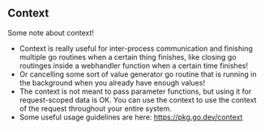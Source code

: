 ## Context
Some note about context!
- Context is really useful for inter-process communication and finishing multiple go routines when a certain thing finishes, like closing go routinges inside a webhandler function when a certain time finishes!
- Or cancelling some sort of value generator go routine that is running in the background when you already have enough values!
- The context is not meant to pass parameter functions, but using it for request-scoped data is OK. You can use the context to use the context of the request throughout your entire system.
- Some useful usage guidelines are here: https://pkg.go.dev/context